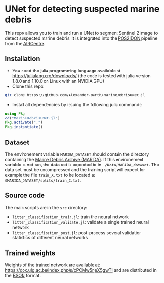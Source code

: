 # UNet for detecting suspected marine debris

This repo allows you to train and run a UNet to segment Sentinel 2 image to detect suspected marine debris. It is integrated into the 
[POS2IDON](https://github.com/AIRCentre/POS2IDON) pipeline from the [AIRCentre](https://github.com/AIRCentre/POS2IDON).


## Installation

* You need the julia programming language available at https://julialang.org/downloads/ (the code is tested with julia version 1.8.0 and 1.10.0 on Linux with an NVIDIA GPU)
* Clone this repo:

```bash
git clone https://github.com/Alexander-Barth/MarineDebrisUNet.jl
```

* Install all dependencies by issuing the following julia commands:

```julia
using Pkg
cd("MarineDebrisUNet.jl")
Pkg.activate(".")
Pkg.instantiate()
```


## Dataset


The environement variable `MARIDA_DATASET` should contain the directory containing the
[Marine Debris Archive (MARIDA)](https://zenodo.org/records/5151941#.YfFZ_PXP30o).
If this environement variable is not set, the data set is expected to in `~/Data/MARIDA_dataset`.
The data set must be uncompressed and the training script will expect for example the file `train_X.txt` to be located at
`$MARIDA_DATASET/splits/train_X.txt`.


## Source code

The main scripts are in the `src` directory:

* `litter_classification_train.jl`: train the neural network
* `litter_classification_validate.jl`: validate a single trained neural network
* `litter_classification_post.jl`: post-process several validation statistics of different neural networks

## Trained weights

Weights of the trained network are available at:  https://dox.ulg.ac.be/index.php/s/cPCMw5rjeX5gwTI and are distributed in the [BSON](https://en.wikipedia.org/wiki/BSON) format.
